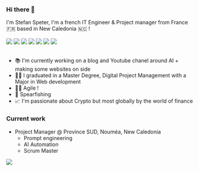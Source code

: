 ### Hi there 👋
I'm Stefan Speter, I'm a french IT Engineer & Project manager from France :fr: based in New Caledonia 🇳🇨 ! <br/><br/>
<img src="https://img.shields.io/badge/Drupal-0678BE?style=for-the-badge&logo=drupal&logoColor=white" />
<img src="https://img.shields.io/badge/JavaScript-323330?style=for-the-badge&logo=javascript&logoColor=F7DF1E" />
<img src="https://img.shields.io/badge/Next.js-35495E?style=for-the-badge&logo=nextdotjs&logoColor=black" />
<img src="https://img.shields.io/badge/React-20232A?style=for-the-badge&logo=react&logoColor=61DAFB" />
<img src="https://img.shields.io/badge/Tailwind_CSS-38B2AC?style=for-the-badge&logo=tailwind-css&logoColor=white" />
<img src="https://img.shields.io/badge/Bootstrap-563D7C?style=for-the-badge&logo=bootstrap&logoColor=white" />
<img src="https://img.shields.io/badge/Flutter-02569B?style=for-the-badge&logo=flutter&logoColor=white" />
<br/><br/>

- :books: I'm currently working on a blog and Youtube chanel around AI + making some websites on side
- :student: I graduated in a Master Degree, Digital Project Management with a Major in Web development
- :office_worker: Agile !
- 🎣 Spearfishing
- :chart_with_upwards_trend: I'm passionate about Crypto but most globally by the world of finance

### Current work
- Project Manager @ Province SUD, Nouméa, New Caledonia
  - Prompt engineering
  - AI Automation
  - Scrum Master

<div style="display:flex">
<a href="https://www.linkedin.com/in/stefanspeterdev/">
  <img src="https://img.shields.io/badge/linkedin-%230077B5.svg?&style=for-the-badge&logo=linkedin&logoColor=white" />
</a>
</div>
